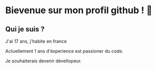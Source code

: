 # Bievenue sur mon profil github ! 🖖

## Qui je suis ?
J'ai 17 ans, j'habite en france

Actuellement 1 ans d'éxperience est passioner du code.

Je souhaiterais devenir dévellopeur.

